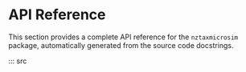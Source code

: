 # API Reference

This section provides a complete API reference for the `nztaxmicrosim` package, automatically generated from the source code docstrings.

::: src
